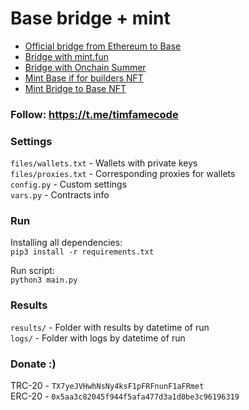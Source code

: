 # Base bridge + mint

 - [Official bridge from Ethereum to Base](https://bridge.base.org)
 - [Bridge with mint.fun](https://mint.fun/base/0x00008453E27e8e88F305F13CF27c30D724fDd055)
 - [Bridge with Onchain Summer](https://onchainsummer.xyz/)
 - [Mint Base if for builders NFT](https://base.mirror.xyz/hwNwqXHVoLlO8s4DZppog4DfGvM34tigaDjOWuEJQfY#:~:text=Mint%20%E2%80%9CBase%20is%20for%20builders%E2%80%9D%20today)
 - [Mint Bridge to Base NFT](https://nft.coinbase.com/mint/bridgetobase)

### Follow: https://t.me/timfamecode

### Settings
`files/wallets.txt` - Wallets with private keys \
`files/proxies.txt` - Corresponding proxies for wallets \
`config.py` - Custom settings \
`vars.py` - Contracts info 

### Run

Installing all dependencies: \
`pip3 install -r requirements.txt`

Run script: \
`python3 main.py`

### Results

`results/` - Folder with results by datetime of run \
`logs/` - Folder with logs by datetime of run

### Donate :)

TRC-20 - `TX7yeJVHwhNsNy4ksF1pFRFnunF1aFRmet` \
ERC-20 - `0x5aa3c82045f944f5afa477d3a1d0be3c96196319`
